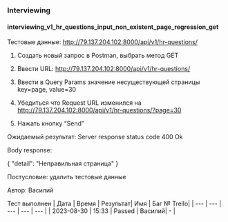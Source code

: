 ### Interviewing
#### interviewing_v1_hr_questions_input_non_existent_page_regression_get

Тестовые данные: http://79.137.204.102:8000/api/v1/hr-questions/


1. Создать новый запрос в Postman, выбрать метод GET

2. Ввести URL: http://79.137.204.102:8000/api/v1/hr-questions/

3. Ввести в Query Params значение несуществующей страницы key=page, value=30

4. Убедиться что Request URL изменился на http://79.137.204.102:8000/api/v1/hr-questions/?page=30

5. Нажать кнопку “Send”

Ожидаемый результат: Server response status code 400 Ok

Body response:

{
    "detail": "Неправильная страница"
}

Постусловие: удалить тестовые данные
             
Автор: Василий

Тест выполнен
|     Дата    | Время | Результат|   Имя  | Баг № Trello|
|     ---     |  ---  |    ---   |   ---  |      ---    |
|  2023-08-30 | 15:33 |   Passed | Василий|       -     | 